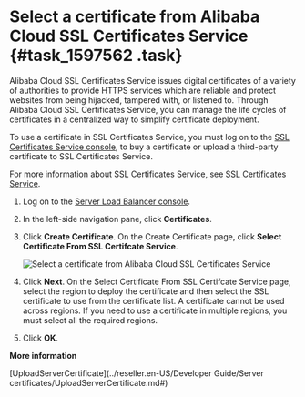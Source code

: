 # Select a certificate from Alibaba Cloud SSL Certificates Service {#task_1597562 .task}

Alibaba Cloud SSL Certificates Service issues digital certificates of a variety of authorities to provide HTTPS services which are reliable and protect websites from being hijacked, tampered with, or listened to. Through Alibaba Cloud SSL Certificates Service, you can manage the life cycles of certificates in a centralized way to simplify certificate deployment.

To use a certificate in SSL Certificates Service, you must log on to the [SSL Certificates Service console](https://yundun.console.aliyun.com/?spm=5176.2020520001.106.d20cas.3c474bd31n23aP&p=cas#/cas/home), to buy a certificate or upload a third-party certificate to SSL Certificates Service.

For more information about SSL Certificates Service, see [SSL Certificates Service](https://www.aliyun.com/product/cas?spm=5176.8142029.security.5.3dbd6d3ezWmWrn).

1.  Log on to the [Server Load Balancer console](https://partners-intl.console.aliyun.com/#/slb). 
2.  In the left-side navigation pane, click **Certificates**.
3.  Click **Create Certificate**. On the Create Certificate page, click **Select Certificate From SSL Certifcate Service**. 

    ![Select a certificate from Alibaba Cloud SSL Certificates Service](http://static-aliyun-doc.oss-cn-hangzhou.aliyuncs.com/assets/img/21331/156756114511881_en-US.png)

4.  Click **Next**. On the Select Certificate From SSL Certifcate Service page, select the region to deploy the certificate and then select the SSL certificate to use from the certificate list. A certificate cannot be used across regions. If you need to use a certificate in multiple regions, you must select all the required regions.
5.  Click **OK**.

**More information**  


[UploadServerCertificate](../reseller.en-US/Developer Guide/Server certificates/UploadServerCertificate.md#)

